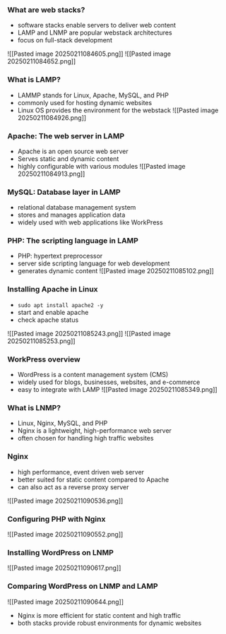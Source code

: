 ### What are web stacks?
- software stacks enable servers to deliver web content
- LAMP and LNMP are popular webstack architectures
- focus on full-stack development

![[Pasted image 20250211084605.png]]
![[Pasted image 20250211084652.png]]

### What is LAMP?
- LAMMP stands for Linux, Apache, MySQL, and PHP
- commonly used for hosting dynamic websites
- Linux OS provides the environment for the webstack
![[Pasted image 20250211084926.png]]

### Apache: The web server in LAMP
- Apache is an open source web server
- Serves static and dynamic content
- highly configurable with various modules 
![[Pasted image 20250211084913.png]]

### MySQL: Database layer in LAMP
- relational database management system
- stores and manages application data
- widely used with web applications like WorkPress

### PHP: The scripting language in LAMP
- PHP: hypertext preprocessor
- server side scripting language for web development
- generates dynamic content 
![[Pasted image 20250211085102.png]]

### Installing Apache in Linux
- `sudo apt install apache2 -y`
- start and enable apache
- check apache status

![[Pasted image 20250211085243.png]]
![[Pasted image 20250211085253.png]]

### WorkPress overview
- WordPress is a content management system (CMS)
- widely used for blogs, businesses, websites, and e-commerce
- easy to integrate with LAMP
![[Pasted image 20250211085349.png]]

### What is LNMP?
- Linux, Nginx, MySQL, and PHP
- Nginx is a lightweight, high-performance web server
- often chosen for handling high traffic websites

### Nginx
- high performance, event driven web server
- better suited for static content compared to Apache
- can also act as a reverse proxy server

![[Pasted image 20250211090536.png]]

### Configuring PHP with Nginx
![[Pasted image 20250211090552.png]]

### Installing WordPress on LNMP
![[Pasted image 20250211090617.png]]

### Comparing WordPress on LNMP and LAMP
![[Pasted image 20250211090644.png]]
- Nginx is more efficient for static content and high traffic
- both stacks provide robust environments for dynamic websites 
